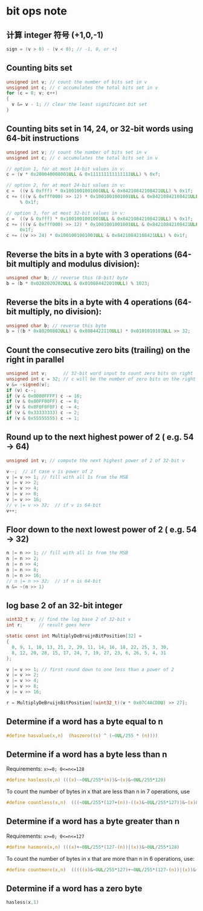 # bit ops note

## 计算 integer 符号 (+1,0,-1)

```c
sign = (v > 0) - (v < 0); // -1, 0, or +1
```


## Counting bits set


```c
unsigned int v; // count the number of bits set in v
unsigned int c; // c accumulates the total bits set in v
for (c = 0; v; c++)
{
  v &= v - 1; // clear the least significant bit set
}
```

## Counting bits set in 14, 24, or 32-bit words using 64-bit instructions


```c
unsigned int v; // count the number of bits set in v
unsigned int c; // c accumulates the total bits set in v

// option 1, for at most 14-bit values in v:
c = (v * 0x200040008001ULL & 0x111111111111111ULL) % 0xf;

// option 2, for at most 24-bit values in v:
c =  ((v & 0xfff) * 0x1001001001001ULL & 0x84210842108421ULL) % 0x1f;
c += (((v & 0xfff000) >> 12) * 0x1001001001001ULL & 0x84210842108421ULL) 
     % 0x1f;

// option 3, for at most 32-bit values in v:
c =  ((v & 0xfff) * 0x1001001001001ULL & 0x84210842108421ULL) % 0x1f;
c += (((v & 0xfff000) >> 12) * 0x1001001001001ULL & 0x84210842108421ULL) % 
     0x1f;
c += ((v >> 24) * 0x1001001001001ULL & 0x84210842108421ULL) % 0x1f;
```


## Reverse the bits in a byte with 3 operations (64-bit multiply and modulus division):

```c
unsigned char b; // reverse this (8-bit) byte
b = (b * 0x0202020202ULL & 0x010884422010ULL) % 1023;
```

## Reverse the bits in a byte with 4 operations (64-bit multiply, no division):


```c
unsigned char b; // reverse this byte
b = ((b * 0x80200802ULL) & 0x0884422110ULL) * 0x0101010101ULL >> 32;
```

## Count the consecutive zero bits (trailing) on the right in parallel

```c
unsigned int v;      // 32-bit word input to count zero bits on right
unsigned int c = 32; // c will be the number of zero bits on the right
v &= -signed(v);
if (v) c--;
if (v & 0x0000FFFF) c -= 16;
if (v & 0x00FF00FF) c -= 8;
if (v & 0x0F0F0F0F) c -= 4;
if (v & 0x33333333) c -= 2;
if (v & 0x55555555) c -= 1;
```

## Round up to the next highest power of 2 ( e.g. 54 -> 64)

```c
unsigned int v; // compute the next highest power of 2 of 32-bit v

v--;  // if case v is power of 2
v |= v >> 1; // fill with all 1s from the MSB
v |= v >> 2;
v |= v >> 4;
v |= v >> 8;
v |= v >> 16;
// v |= v >> 32;  // if v is 64-bit
v++;
```

## Floor down to the next lowest power of 2 ( e.g. 54 -> 32)

```c
n |= n >> 1; // fill with all 1s from the MSB
n |= n >> 2;
n |= n >> 4;
n |= n >> 8;
n |= n >> 16;
// n |= n >> 32;  // if n is 64-bit
n &= ~(n >> 1)
```

## log base 2 of an 32-bit integer

```c
uint32_t v; // find the log base 2 of 32-bit v
int r;      // result goes here

static const int MultiplyDeBruijnBitPosition[32] = 
{
  0, 9, 1, 10, 13, 21, 2, 29, 11, 14, 16, 18, 22, 25, 3, 30,
  8, 12, 20, 28, 15, 17, 24, 7, 19, 27, 23, 6, 26, 5, 4, 31
};

v |= v >> 1; // first round down to one less than a power of 2 
v |= v >> 2;
v |= v >> 4;
v |= v >> 8;
v |= v >> 16;

r = MultiplyDeBruijnBitPosition[(uint32_t)(v * 0x07C4ACDDU) >> 27];
```


## Determine if a word has a byte equal to n

```c
#define hasvalue(x,n)  (haszero((x) ^ (~0UL/255 * (n))))
```

## Determine if a word has a byte less than n

Requirements: `x>=0; 0<=n<=128`

```c
#define hasless(x,n) (((x)-~0UL/255*(n))&~(x)&~0UL/255*128)
```

To count the number of bytes in x that are less than n in 7 operations, use

```c
#define countless(x,n)  (((~0UL/255*(127+(n))-((x)&~0UL/255*127))&~(x)&~0UL/255*128)/128%255)
```


## Determine if a word has a byte greater than n

Requirements: `x>=0; 0<=n<=127`

```c
#define hasmore(x,n) (((x)+~0UL/255*(127-(n))|(x))&~0UL/255*128)
```

To count the number of bytes in x that are more than n in 6 operations, use:

```c
#define countmore(x,n)  (((((x)&~0UL/255*127)+~0UL/255*(127-(n))|(x))&~0UL/255*128)/128%255)
```


## Determine if a word has a zero byte

```c
hasless(x,1)
```


